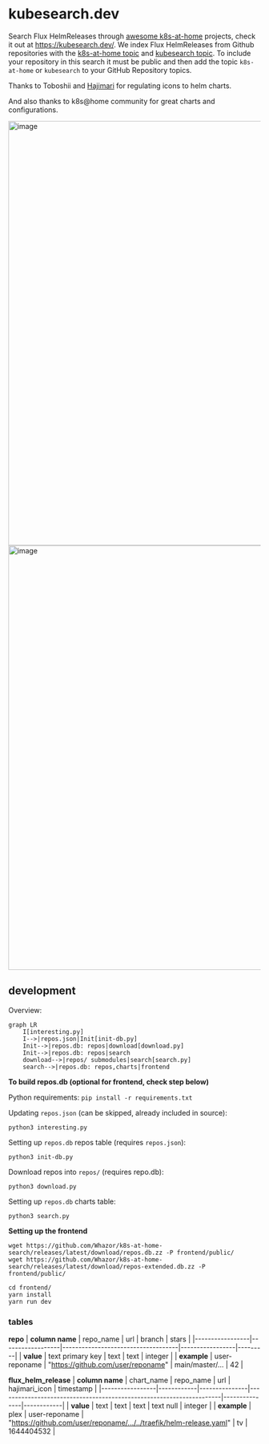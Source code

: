 # kubesearch.dev
Search Flux HelmReleases through [awesome k8s-at-home](https://github.com/k8s-at-home/awesome-home-kubernetes) projects, check it out at https://kubesearch.dev/. We index Flux HelmReleases from Github repositories with the [k8s-at-home topic](https://github.com/topics/k8s-at-home) and [kubesearch topic](https://github.com/topics/kubesearch). To include your repository in this search it must be public and then add the topic `k8s-at-home` or `kubesearch` to your GitHub Repository topics.

Thanks to Toboshii and [Hajimari](https://github.com/toboshii/hajimari) for regulating icons to helm charts.

And also thanks to k8s@home community for great charts and configurations.

<img width="848" alt="image" src="https://user-images.githubusercontent.com/184182/152700148-2f41a576-7ae4-4ed5-b14c-840347787036.png">

<img width="848" alt="image" src="https://user-images.githubusercontent.com/184182/152700157-b9c79d7b-d793-4bb9-b422-d3ed882b4035.png">

## development
Overview:
```mermaid
graph LR
    I[interesting.py]
    I-->|repos.json|Init[init-db.py]
    Init-->|repos.db: repos|download[download.py]
    Init-->|repos.db: repos|search
    download-->|repos/ submodules|search[search.py]
    search-->|repos.db: repos,charts|frontend
```

**To build repos.db (optional for frontend, check step below)**

Python requirements: `pip install -r requirements.txt`

Updating `repos.json` (can be skipped, already included in source):
```
python3 interesting.py
```

Setting up `repos.db` repos table (requires `repos.json`):
```
python3 init-db.py
```

Download repos into `repos/` (requires repo.db):
```
python3 download.py
```

Setting up `repos.db` charts table:
```
python3 search.py
```

**Setting up the frontend**

```
wget https://github.com/Whazor/k8s-at-home-search/releases/latest/download/repos.db.zz -P frontend/public/
wget https://github.com/Whazor/k8s-at-home-search/releases/latest/download/repos-extended.db.zz -P frontend/public/

cd frontend/
yarn install
yarn run dev
```

### tables

**repo**
| **column name** | repo_name        | url                                | branch          | stars   |
|-----------------|------------------|------------------------------------|-----------------|---------|
| **value**       | text primary key | text                               | text            | integer |
| **example**     | user-reponame    | "https://github.com/user/reponame" | main/master/... | 42      |

**flux_helm_release**
| **column name** | chart_name | repo_name     | url                                                                 | hajimari_icon | timestamp  |
|-----------------|------------|---------------|---------------------------------------------------------------------|---------------|------------|
| **value**       | text       | text          | text                                                                | text null     | integer    |
| **example**     | plex       | user-reponame | "https://github.com/user/reponame/.../../traefik/helm-release.yaml" | tv            | 1644404532 |
